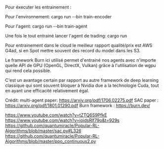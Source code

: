 Pour éxecuter les entrainement :

Pour l'environnement:   cargo run --bin train-encoder

Pour l'agent:   cargo run --bin train-agent

Une fois le tout entrainé lancer l'agent de trading:    cargo run



Pour entrainement dans le cloud le meilleur rapport qualité/prix est AWS G4ad, si en Spot mettre souvent des record du model dans les S3.

Le framework Burn ici utilisé permet d'entrainé nos agents avec n'importe quelle API de GPU (OpenGL, DirectX, Vulkan) grâce à l'utilisation de wgpu qui rend cela possible.

C'est un avantage certain par rapport au autre framework de deep learning classique qui sont souvent bloquer à Nvidia due a la technologie Cuda, tout en ayant une efficacité relativement égal.


Crédit:
multi-agent paper: https://arxiv.org/pdf/1706.02275.pdf
SAC paper : https://arxiv.org/pdf/1801.01290.pdf
Burn framework : https://burn.dev/

https://www.youtube.com/watch?v=tZTQ6S9PfkE
https://www.youtube.com/watch?v=ioidsRlf79o&t=929s
https://github.com/quantumiracle/Popular-RL-Algorithms/blob/master/sac.py#L326
https://github.com/quantumiracle/Popular-RL-Algorithms/blob/master/ppo_continuous2.py
